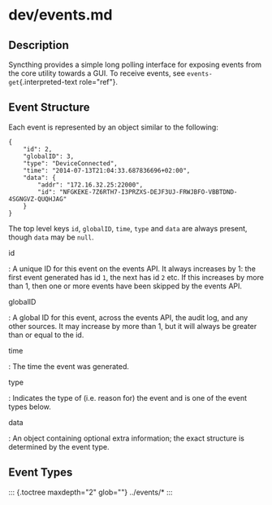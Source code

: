 # dev/events.md

## Description

Syncthing provides a simple long polling interface for exposing events from the core utility towards a GUI. To receive events, see `events-get`{.interpreted-text role="ref"}.

## Event Structure

Each event is represented by an object similar to the following:

```text
{
    "id": 2,
    "globalID": 3,
    "type": "DeviceConnected",
    "time": "2014-07-13T21:04:33.687836696+02:00",
    "data": {
        "addr": "172.16.32.25:22000",
        "id": "NFGKEKE-7Z6RTH7-I3PRZXS-DEJF3UJ-FRWJBFO-VBBTDND-4SGNGVZ-QUQHJAG"
    }
}
```

The top level keys `id`, `globalID`, `time`, `type` and `data` are always present, though `data` may be `null`.

id

: A unique ID for this event on the events API. It always increases by 1: the first event generated has id `1`, the next has id `2` etc. If this increases by more than 1, then one or more events have been skipped by the events API.

globalID

: A global ID for this event, across the events API, the audit log, and any other sources. It may increase by more than 1, but it will always be greater than or equal to the id.

time

: The time the event was generated.

type

: Indicates the type of \(i.e. reason for\) the event and is one of the event types below.

data

: An object containing optional extra information; the exact structure is determined by the event type.

## Event Types

::: {.toctree maxdepth="2" glob=""} ../events/\* :::

